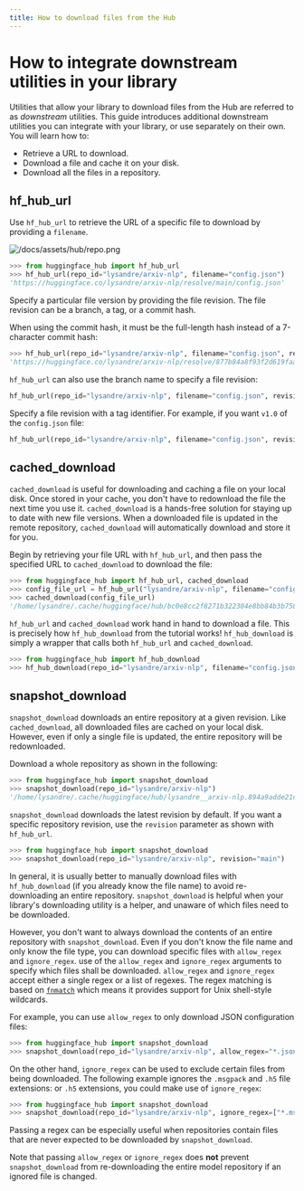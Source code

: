 ```yaml
---
title: How to download files from the Hub
---
```


# How to integrate downstream utilities in your library

Utilities that allow your library to download files from the Hub are referred to as *downstream* utilities. This guide introduces additional downstream utilities you can integrate with your library, or use separately on their own. You will learn how to:

* Retrieve a URL to download.
* Download a file and cache it on your disk.
* Download all the files in a repository.

## hf_hub_url

Use `hf_hub_url` to retrieve the URL of a specific file to download by providing a `filename`.

![/docs/assets/hub/repo.png](/docs/assets/hub/repo.png)

```python
>>> from huggingface_hub import hf_hub_url
>>> hf_hub_url(repo_id="lysandre/arxiv-nlp", filename="config.json")
'https://huggingface.co/lysandre/arxiv-nlp/resolve/main/config.json'
```

Specify a particular file version by providing the file revision. The file revision can be a branch, a tag, or a commit hash.

When using the commit hash, it must be the full-length hash instead of a 7-character commit hash:

```python
>>> hf_hub_url(repo_id="lysandre/arxiv-nlp", filename="config.json", revision="877b84a8f93f2d619faa2a6e514a32beef88ab0a")
'https://huggingface.co/lysandre/arxiv-nlp/resolve/877b84a8f93f2d619faa2a6e514a32beef88ab0a/config.json'
```

`hf_hub_url` can also use the branch name to specify a file revision:

```python
hf_hub_url(repo_id="lysandre/arxiv-nlp", filename="config.json", revision="main")
```

Specify a file revision with a tag identifier. For example, if you want `v1.0` of the `config.json` file:

```python
hf_hub_url(repo_id="lysandre/arxiv-nlp", filename="config.json", revision="v1.0")
```

## cached_download

`cached_download` is useful for downloading and caching a file on your local disk. Once stored in your cache, you don't have to redownload the file the next time you use it. `cached_download` is a hands-free solution for staying up to date with new file versions. When a downloaded file is updated in the remote repository, `cached_download` will automatically download and store it for you.

Begin by retrieving your file URL with `hf_hub_url`, and then pass the specified URL to `cached_download` to download the file:

```python
>>> from huggingface_hub import hf_hub_url, cached_download
>>> config_file_url = hf_hub_url("lysandre/arxiv-nlp", filename="config.json")
>>> cached_download(config_file_url)
'/home/lysandre/.cache/huggingface/hub/bc0e8cc2f8271b322304e8bb84b3b7580701d53a335ab2d75da19c249e2eeebb.066dae6fdb1e2b8cce60c35cc0f78ed1451d9b341c78de19f3ad469d10a8cbb1'
```

`hf_hub_url` and `cached_download` work hand in hand to download a file. This is precisely how `hf_hub_download` from the tutorial works! `hf_hub_download` is simply a wrapper that calls both `hf_hub_url` and `cached_download`.

```python
>>> from huggingface_hub import hf_hub_download
>>> hf_hub_download(repo_id="lysandre/arxiv-nlp", filename="config.json")
```

## snapshot_download

`snapshot_download` downloads an entire repository at a given revision. Like `cached_download`, all downloaded files are cached on your local disk. However, even if only a single file is updated, the entire repository will be redownloaded.

Download a whole repository as shown in the following:

```python
>>> from huggingface_hub import snapshot_download
>>> snapshot_download(repo_id="lysandre/arxiv-nlp")
'/home/lysandre/.cache/huggingface/hub/lysandre__arxiv-nlp.894a9adde21d9a3e3843e6d5aeaaf01875c7fade'
```

`snapshot_download` downloads the latest revision by default. If you want a specific repository revision, use the `revision` parameter as shown with `hf_hub_url`.

```python
>>> from huggingface_hub import snapshot_download
>>> snapshot_download(repo_id="lysandre/arxiv-nlp", revision="main")
```

In general, it is usually better to manually download files with `hf_hub_download` (if you already know the file name) to avoid re-downloading an entire repository. `snapshot_download` is helpful when your library's downloading utility is a helper, and unaware of which files need to be downloaded.

However, you don't want to always download the contents of an entire repository with `snapshot_download`. Even if you don't know the file name and only know the file type, you can download specific files with `allow_regex` and `ignore_regex`.
use of the `allow_regex` and `ignore_regex` arguments to specify 
which files shall be downloaded.
`allow_regex` and `ignore_regex` accept either a single regex or a list of regexes. 
The regex matching is based on [`fnmatch`](https://docs.python.org/3/library/fnmatch.html) which means it provides support for Unix shell-style wildcards.

For example, you can use `allow_regex` to only download JSON configuration files:

```python
>>> from huggingface_hub import snapshot_download
>>> snapshot_download(repo_id="lysandre/arxiv-nlp", allow_regex="*.json")
```

On the other hand, `ignore_regex` can be used to exclude certain files from being downloaded. The following example ignores the `.msgpack` and `.h5` file extensions:
or `.h5` extensions, you could make use of `ignore_regex`:

```python
>>> from huggingface_hub import snapshot_download
>>> snapshot_download(repo_id="lysandre/arxiv-nlp", ignore_regex=["*.msgpack", "*.h5"])
```

Passing a regex can be especially useful when repositories contain files that 
are never expected to be downloaded by `snapshot_download`.

Note that passing `allow_regex` or `ignore_regex` does **not** prevent 
`snapshot_download` from re-downloading the entire model repository if an ignored
file is changed.
